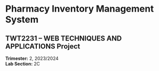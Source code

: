 # Pharmacy Inventory Management System

## TWT2231 – WEB TECHNIQUES AND APPLICATIONS Project

**Trimester:** 2, 2023/2024  
**Lab Section:** 2C

 
